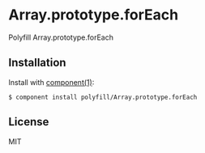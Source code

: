 
# Array.prototype.forEach

  Polyfill Array.prototype.forEach

## Installation

  Install with [component(1)](http://component.io):

    $ component install polyfill/Array.prototype.forEach


## License

  MIT
